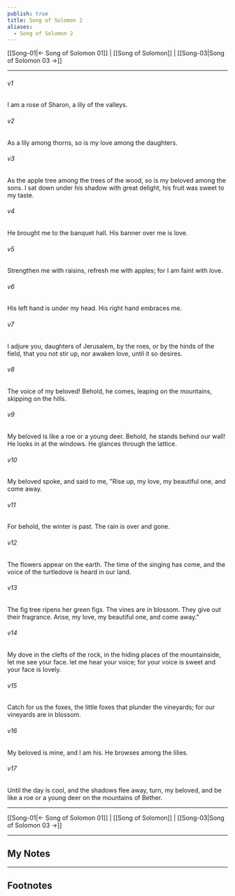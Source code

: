 ```yaml
---
publish: true
title: Song of Solomon 2
aliases:
  - Song of Solomon 2
---
```


[[Song-01|← Song of Solomon 01]] | [[Song of Solomon]] | [[Song-03|Song of Solomon 03 →]]
***



###### v1 
I am a rose of Sharon, a lily of the valleys. 

###### v2 
As a lily among thorns, so is my love among the daughters. 

###### v3 
As the apple tree among the trees of the wood, so is my beloved among the sons. I sat down under his shadow with great delight, his fruit was sweet to my taste. 

###### v4 
He brought me to the banquet hall. His banner over me is love. 

###### v5 
Strengthen me with raisins, refresh me with apples; for I am faint with love. 

###### v6 
His left hand is under my head. His right hand embraces me. 

###### v7 
I adjure you, daughters of Jerusalem, by the roes, or by the hinds of the field, that you not stir up, nor awaken love, until it so desires. 

###### v8 
The voice of my beloved! Behold, he comes, leaping on the mountains, skipping on the hills. 

###### v9 
My beloved is like a roe or a young deer. Behold, he stands behind our wall! He looks in at the windows. He glances through the lattice. 

###### v10 
My beloved spoke, and said to me, "Rise up, my love, my beautiful one, and come away. 

###### v11 
For behold, the winter is past. The rain is over and gone. 

###### v12 
The flowers appear on the earth. The time of the singing has come, and the voice of the turtledove is heard in our land. 

###### v13 
The fig tree ripens her green figs. The vines are in blossom. They give out their fragrance. Arise, my love, my beautiful one, and come away." 

###### v14 
My dove in the clefts of the rock, in the hiding places of the mountainside, let me see your face. let me hear your voice; for your voice is sweet and your face is lovely. 

###### v15 
Catch for us the foxes, the little foxes that plunder the vineyards; for our vineyards are in blossom. 

###### v16 
My beloved is mine, and I am his. He browses among the lilies. 

###### v17 
Until the day is cool, and the shadows flee away, turn, my beloved, and be like a roe or a young deer on the mountains of Bether.

***
[[Song-01|← Song of Solomon 01]] | [[Song of Solomon]] | [[Song-03|Song of Solomon 03 →]]

---
## My Notes

---
## Footnotes